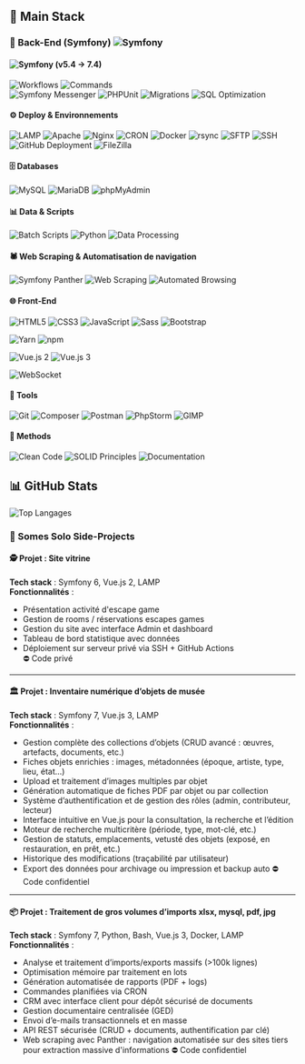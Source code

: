 ## 🧰 Main Stack


### 🧱 Back-End (Symfony) ![Symfony](https://img.shields.io/badge/-Symfony-000?logo=symfony&logoColor=white&style=flat-square)

#### ![Symfony](https://img.shields.io/badge/-Symfony-000?logo=symfony&logoColor=white&style=flat-square) (v5.4 -> 7.4)
![Workflows](https://img.shields.io/badge/-Workers/Queues-555?style=flat-square)
![Commands](https://img.shields.io/badge/-Commands-0E76A8?style=flat-square)  
![Symfony Messenger](https://img.shields.io/badge/-Symfony%20Messenger-000?logo=symfony&logoColor=white&style=flat-square)
![PHPUnit](https://img.shields.io/badge/-PHPUnit-0B73A8?style=flat-square)
![Migrations](https://img.shields.io/badge/-Migrations-6DB33F?style=flat-square)
![SQL Optimization](https://img.shields.io/badge/-SQL%20Optimization-336791?style=flat-square)

#### ⚙️ Deploy & Environnements
![LAMP](https://img.shields.io/badge/-LAMP-0e76a8?style=flat-square)
![Apache](https://img.shields.io/badge/-Apache-D22128?logo=apache&logoColor=white&style=flat-square)
![Nginx](https://img.shields.io/badge/-Nginx-009639?logo=nginx&logoColor=white&style=flat-square)
![CRON](https://img.shields.io/badge/-CRON%20Jobs-0E76A8?style=flat-square)
![Docker](https://img.shields.io/badge/-Docker-2496ED?logo=docker&logoColor=white&style=flat-square)
![rsync](https://img.shields.io/badge/-rsync-4EAA25?style=flat-square)
![SFTP](https://img.shields.io/badge/-SFTP-0078D4?style=flat-square)
![SSH](https://img.shields.io/badge/-SSH-333333?logo=gnome-terminal&logoColor=white&style=flat-square)
![GitHub Deployment](https://img.shields.io/badge/-GitHub%20Deploy-181717?logo=github&logoColor=white&style=flat-square)
![FileZilla](https://img.shields.io/badge/-FileZilla-BF0000?style=flat-square)

#### 🗄️ Databases
![MySQL](https://img.shields.io/badge/-MySQL-4479A1?logo=mysql&logoColor=white&style=flat-square)
![MariaDB](https://img.shields.io/badge/-MariaDB-003545?logo=mariadb&logoColor=white&style=flat-square)
![phpMyAdmin](https://img.shields.io/badge/-phpMyAdmin-F5A623?style=flat-square)

#### 📊 Data & Scripts
![Batch Scripts](https://img.shields.io/badge/-Batch%20Processing-555?style=flat-square)
![Python](https://img.shields.io/badge/-Python-3776AB?logo=python&logoColor=white&style=flat-square)
![Data Processing](https://img.shields.io/badge/-Data%20Handling-6E40C9?style=flat-square)

#### 🕷️ Web Scraping & Automatisation de navigation  
![Symfony Panther](https://img.shields.io/badge/-Panther-6C3483?logo=symfony&logoColor=white&style=flat-square)
![Web Scraping](https://img.shields.io/badge/-Web%20Scraping-9B59B6?logo=selenium&logoColor=white&style=flat-square)
![Automated Browsing](https://img.shields.io/badge/-Navigation%20Automatisée-8E44AD?style=flat-square)

#### 🌐 Front-End
![HTML5](https://img.shields.io/badge/-HTML5-E34F26?logo=html5&logoColor=white&style=flat-square)
![CSS3](https://img.shields.io/badge/-CSS3-1572B6?logo=css3&logoColor=white&style=flat-square)
![JavaScript](https://img.shields.io/badge/-JavaScript-F7DF1E?logo=javascript&logoColor=black&style=flat-square)
![Sass](https://img.shields.io/badge/-Sass-CC6699?logo=sass&logoColor=white&style=flat-square)
![Bootstrap](https://img.shields.io/badge/-Bootstrap-7952B3?logo=bootstrap&logoColor=white&style=flat-square)

![Yarn](https://img.shields.io/badge/-Yarn-2C8EBB?logo=yarn&logoColor=white&style=flat-square)
![npm](https://img.shields.io/badge/-npm-CB3837?logo=npm&logoColor=white&style=flat-square)

![Vue.js 2](https://img.shields.io/badge/-Vue.js%202-41B883?logo=vue.js&logoColor=white&style=flat-square) 
![Vue.js 3](https://img.shields.io/badge/-Vue.js%203-3FB27F?logo=vue.js&logoColor=white&style=flat-square)  

![WebSocket](https://img.shields.io/badge/-WebSocket-35495E?style=flat-square)


#### 🧰 Tools
![Git](https://img.shields.io/badge/-Git-F05032?logo=git&logoColor=white&style=flat-square)
![Composer](https://img.shields.io/badge/-Composer-885630?logo=composer&logoColor=white&style=flat-square)
![Postman](https://img.shields.io/badge/-Postman-FF6C37?logo=postman&logoColor=white&style=flat-square)
![PhpStorm](https://img.shields.io/badge/-PhpStorm-000000?logo=phpstorm&logoColor=white&style=flat-square)
![GIMP](https://img.shields.io/badge/-GIMP-5C5543?logo=gimp&logoColor=white&style=flat-square)

#### 🧠 Methods
![Clean Code](https://img.shields.io/badge/-Clean%20Code-2ECC71?style=flat-square&logo=codefactor&logoColor=white)
![SOLID Principles](https://img.shields.io/badge/-SOLID-3498DB?style=flat-square&logo=stackexchange&logoColor=white)
![Documentation](https://img.shields.io/badge/-Documentation-F39C12?style=flat-square&logo=read-the-docs&logoColor=white)


## 📊 GitHub Stats

![Top Langages](https://github-readme-stats.vercel.app/api/top-langs/?username=beckquentin&layout=compact&theme=tokyonight)



### 🚀 Somes Solo Side-Projects

#### 🕵️ Projet : Site vitrine
**Tech stack** : Symfony 6, Vue.js 2, LAMP  
**Fonctionnalités** :  
- Présentation activité d'escape game
- Gestion de rooms / réservations escapes games
- Gestion du site avec interface Admin et dashboard
- Tableau de bord statistique avec données
- Déploiement sur serveur privé via SSH + GitHub Actions  
⛔ Code privé

---

#### 🏛️ Projet : Inventaire numérique d’objets de musée
**Tech stack** : Symfony 7, Vue.js 3, LAMP  
**Fonctionnalités** :
- Gestion complète des collections d’objets (CRUD avancé : œuvres, artefacts, documents, etc.)
- Fiches objets enrichies : images, métadonnées (époque, artiste, type, lieu, état...)
- Upload et traitement d’images multiples par objet
- Génération automatique de fiches PDF par objet ou par collection
- Système d’authentification et de gestion des rôles (admin, contributeur, lecteur)
- Interface intuitive en Vue.js pour la consultation, la recherche et l’édition
- Moteur de recherche multicritère (période, type, mot-clé, etc.)
- Gestion de statuts, emplacements, vetusté des objets (exposé, en restauration, en prêt, etc.)
- Historique des modifications (traçabilité par utilisateur)
- Export des données pour archivage ou impression et backup auto
⛔ Code confidentiel

---

#### 📦 Projet : Traitement de gros volumes d’imports xlsx, mysql, pdf, jpg  
**Tech stack** : Symfony 7, Python, Bash, Vue.js 3, Docker, LAMP  
**Fonctionnalités** :
- Analyse et traitement d’imports/exports massifs (>100k lignes)
- Optimisation mémoire par traitement en lots
- Génération automatisée de rapports (PDF + logs)
- Commandes planifiées via CRON
- CRM avec interface client pour dépôt sécurisé de documents
- Gestion documentaire centralisée (GED)
- Envoi d’e-mails transactionnels et en masse
- API REST sécurisée (CRUD + documents, authentification par clé)
- Web scraping avec Panther : navigation automatisée sur des sites tiers pour extraction massive d'informations
⛔ Code confidentiel



